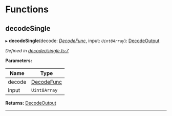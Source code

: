 

# Functions

<a id="decodesingle"></a>

##  decodeSingle

▸ **decodeSingle**(decode: *[DecodeFunc](_decoder_types_.md#decodefunc)*, input: *`Uint8Array`*): [DecodeOutput](_decoder_types_.md#decodeoutput)

*Defined in [decoder/single.ts:7](https://github.com/polkadot-js/common/blob/3988773/packages/util-rlp/src/decoder/single.ts#L7)*

**Parameters:**

| Name | Type |
| ------ | ------ |
| decode | [DecodeFunc](_decoder_types_.md#decodefunc) |
| input | `Uint8Array` |

**Returns:** [DecodeOutput](_decoder_types_.md#decodeoutput)

___

